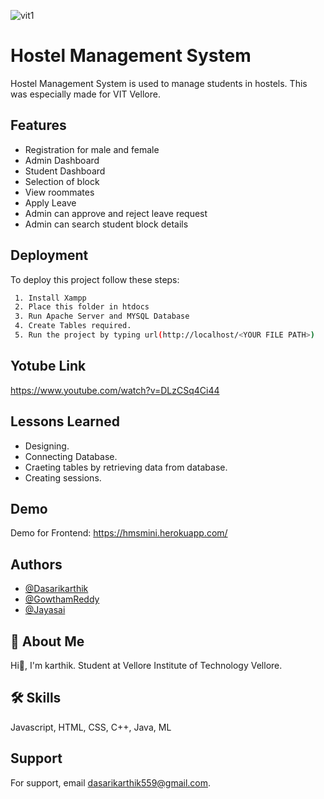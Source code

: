 
![vit1](https://user-images.githubusercontent.com/75360723/170732994-aff232d4-d202-46df-8397-3d740d20965a.png)

# Hostel Management System

Hostel Management System is used to manage students in hostels.
This was especially made for VIT Vellore.





## Features

- Registration for male and female
- Admin Dashboard
- Student Dashboard
- Selection of block
- View roommates
- Apply Leave
- Admin can approve and reject leave request
- Admin can search student block details



## Deployment

To deploy this project follow these steps:

```bash
 1. Install Xampp
 2. Place this folder in htdocs
 3. Run Apache Server and MYSQL Database
 4. Create Tables required.
 5. Run the project by typing url(http://localhost/<YOUR FILE PATH>)
```


## Yotube Link

https://www.youtube.com/watch?v=DLzCSq4Ci44
## Lessons Learned

- Designing.
- Connecting Database.
- Craeting tables by retrieving data from database.
- Creating sessions.


## Demo

Demo for Frontend:
https://hmsmini.herokuapp.com/

## Authors

- [@Dasarikarthik](https://github.com/dasarikarthik)
- [@GowthamReddy](https://github.com/GouthamReddy7)
- [@Jayasai](https://github.com/sai280100)


## 🚀 About Me
Hi👋, I'm karthik.
Student at Vellore Institute of Technology Vellore.


## 🛠 Skills
Javascript, HTML, CSS, C++, Java, ML


## Support

For support, email dasarikarthik559@gmail.com.

